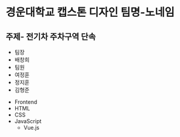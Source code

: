 경운대학교 캡스톤 디자인 팀명-노네임
=====================================
주제- 전기차 주차구역 단속
-------------------------------------
- 팀장 
 - 배창희
  - 팀원 
  - 여정훈
  - 정지훈
  - 김형준
  * Frontend
  * HTML
  * CSS
  * JavaScript
    * Vue.js
